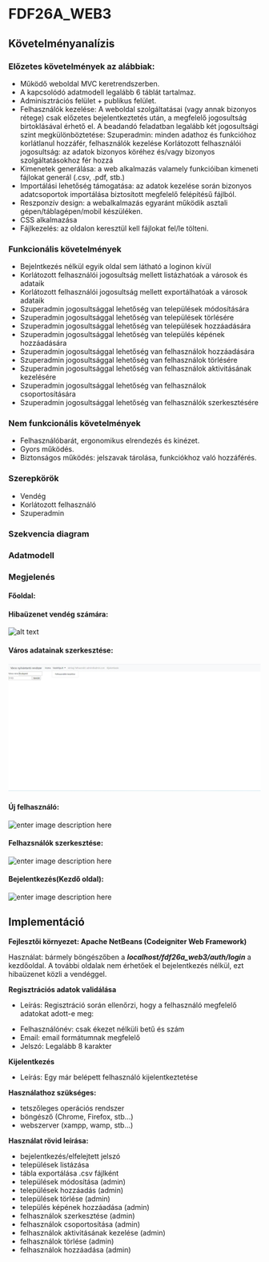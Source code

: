 # FDF26A_WEB3
 
## Követelményanalízis

### Előzetes követelmények az alábbiak:

 - Működő weboldal MVC keretrendszerben.
 - A kapcsolódó adatmodell legalább 6 táblát tartalmaz.
 - Adminisztrációs felület + publikus felület.
 - Felhasználók kezelése: A weboldal szolgáltatásai (vagy annak bizonyos rétege) csak előzetes bejelentkeztetés után, a megfelelő jogosultság birtoklásával érhető el. A beadandó feladatban legalább két jogosultsági szint megkülönböztetése: Szuperadmin: minden adathoz és funkcióhoz korlátlanul hozzáfér, felhasználók kezelése Korlátozott felhasználói jogosultság: az adatok bizonyos köréhez és/vagy bizonyos szolgáltatásokhoz fér hozzá
 -  Kimenetek generálása: a web alkalmazás valamely funkcióiban kimeneti fájlokat generál (.csv, .pdf, stb.) 
 - Importálási lehetőség támogatása: az adatok kezelése során bizonyos adatcsoportok importálása biztosított megfelelő felépítésű fájlból.
 - Reszponzív design: a webalkalmazás egyaránt működik asztali gépen/táblagépen/mobil készüléken.
 - CSS alkalmazása
 - Fájlkezelés: az oldalon keresztül kell fájlokat fel/le tölteni.

### Funkcionális követelmények

-   Bejelntkezés nélkül egyik oldal sem látható a loginon kívül
-   Korlátozott felhasználói jogosultság mellett listázhatóak a városok és adataik
-   Korlátozott felhasználói jogosultság mellett exportálhatóak a városok adataik
-   Szuperadmin jogosultsággal lehetőség van települések módosítására
-   Szuperadmin jogosultsággal lehetőség van települések törlésére
-   Szuperadmin jogosultsággal lehetőség van települések hozzáadására
-   Szuperadmin jogosultsággal lehetőség van település képének hozzáadására
-   Szuperadmin jogosultsággal lehetőség van felhasználok hozzáadására
-   Szuperadmin jogosultsággal lehetőség van felhasználok törlésére
-   Szuperadmin jogosultsággal lehetőség van felhasználok aktivitásának kezelésére
-   Szuperadmin jogosultsággal lehetőség van felhasználok csoportosítására
-   Szuperadmin jogosultsággal lehetőség van felhasználók szerkesztésére

### Nem funkcionális követelmények

-   Felhasználóbarát, ergonomikus elrendezés és kinézet.
-   Gyors működés.
-   Biztonságos működés: jelszavak tárolása, funkciókhoz való hozzáférés.

### Szerepkörök
-   Vendég
-   Korlátozott felhasználó
-   Szuperadmin

### Szekvencia diagram

### Adatmodell

### Megjelenés

#### Főoldal:



#### Hibaüzenet vendég számára:

![alt text](https://github.com/sudi001/fdf26a_web3/blob/master/home.PNG)

#### Város adatainak szerkesztése:

![enter image description here](edit.png)

#### Új felhasználó:

![enter image description here](createuser.jpg)

#### Felhazsnálók szerkesztése:

![enter image description here](users.jpg)

#### Bejelentkezés(Kezdő oldal):

![enter image description here](login.jpg)

## Implementáció

**Fejlesztői környezet: Apache NetBeans (Codeigniter Web Framework)**

  Használat: bármely böngészőben a ***localhost/fdf26a_web3/auth/login*** a kezdőoldal.
  A további oldalak nem érhetőek el bejelentkezés nélkül, ezt hibaüzenet közli a vendéggel.


**Regisztrációs adatok validálása**  
 - Leírás: Regisztráció során ellenőrzi, hogy a felhasználó megfelelő adatokat adott-e meg:  
  * Felhasználónév: csak ékezet nélküli betű és szám
  * Email: email formátumnak megfelelő
  * Jelszó: Legalább 8 karakter
  
**Kijelentkezés**
 - Leírás: Egy már belépett felhasználó kijelentkeztetése

**Használathoz szükséges:**
- tetszőleges operációs rendszer
- böngésző (Chrome, Firefox, stb...)
- webszerver (xampp, wamp, stb...)

**Használat rövid leírása:**
- bejelentkezés/elfelejtett jelszó
- települések listázása
- tábla exportálása .csv fájlként
- települések módosítása (admin)
- települések hozzáadás (admin)
- települések törlése (admin)
- település képének hozzáadása (admin)
- felhasználok szerkesztése (admin)
- felhasználok csoportosítása (admin)
- felhasználok aktivitásának kezelése (admin)
- felhasználok törlése (admin)
- felhasználok hozzáadása (admin)
